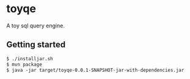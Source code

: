 # toyqe

A toy sql query engine.

## Getting started

```txt
$ ./installjar.sh
$ mvn package
$ java -jar target/toyqe-0.0.1-SNAPSHOT-jar-with-dependencies.jar 
```
